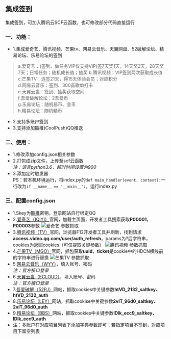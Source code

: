 ## 集成签到
集成签到，可加入腾讯云SCF云函数，也可修改部分代码直接运行  

### 一、功能：
* 1.集成爱奇艺、腾讯视频、芒果tv、网易云音乐、天翼网盘、52破解论坛、精易论坛、乐易论坛的签到  

> a.爱奇艺：(签到、做任务VIP仅支持VIP)签7天奖1天，14天奖2天，28天奖7天；日常任务；随机成长值；抽奖
  b.腾讯视频：VIP签到两次获取成长值  
  c.芒果TV：连签21天，得15天体验会员；对应积分  
  d.网易云音乐：签到、300首歌单打卡  
  e.天翼云盘：签到、抽奖获取空间  
  f.吾爱破解论坛：2吾爱币  
  g.乐易论坛：随机易币、金币  
  h.精易论坛：随机精币  
 
* 2.支持多账户签到
* 3.支持添加酷推(CoolPush)QQ推送

### 二、使用：
* 1.修改添加config.json相关参数
* 2.打包成zip文件，上传至scf云函数  
  *注：语言python3.6，超时时间设置为900*
* 3.添加定时触发器  
PS：若本机环境运行，将index.py的`def main_handler(event, context):`一行改为`if __name__ == '__main__':`，运行index.py

### 三、配置config.json
* 1.Skey为[酷推](https://cp.xuthus.cc/)密钥。登录网站自行绑定QQ
* 2.[爱奇艺（IQIYI）](https://iqiyi.com/)官网，加载主页面，开发者工具搜索获取**P00001**，**P00003**参数
![爱奇艺 参数抓取](https://s1.ax1x.com/2020/08/10/aHuqns.jpg)
* 3.[腾讯视频（TV）](https://v.qq.com/)官网，浏览器F12开发者工具并刷新，找到请求**access.video.qq.com/user/auth_refresh**，params为?后字符串，cookies为返回cookies（可仅提取关键参数）
![腾讯视频 参数抓取](https://s1.ax1x.com/2020/08/10/aHKXKH.jpg)
* 4.[芒果TV（MGO）](https://www.mgtv.com/)官网，抓包获取**uuid**，**ticket**是cookie中的HDCN横线前的字符串进行替换
![芒果TV 参数抓取](https://s1.ax1x.com/2020/08/15/dibifU.png)
* 5.[网易云音乐（WYY）](https://music.163.com/)，填入账号、密码  
  *注：官方接口登录*
* 6.[天翼云盘（ECLOUD）](https://cloud.189.cn/)，填入账号、密码  
  *注：官方接口登录*
* 7.[吾爱破解（52PJ）](https://www.52pojie.cn/)网站，抓取cookies中关键参数**htVD_2132_saltkey、htVD_2132_auth**
* 8.[乐易论坛（LEY）](https://www.leybc.com/)网站，抓取cookise中关键参数**2vlT_96d0_saltkey、2vlT_96d0_auth**
* 9.[精易论坛（BBS）](https://bbs.125.la/)网站，抓取cookies中关键参数**lDlk_ecc9_saltkey、lDlk_ecc9_auth**
* 注：多账户在对应项目列表下添加字典参数即可；若指定项目不签到，对应项目下留空列表
